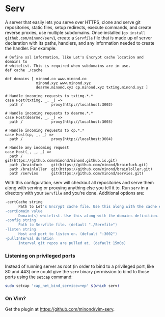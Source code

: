 # Serv

A server that easily lets you serve over HTTPS, clone and serve git
repositories, static files, setup redirects, execute commands, and create
reverse proxies, use multiple subdomains. Once installed (`go install
github.com/minond/serv`), create a `Servfile` file that is made up of server
declaration with its paths, handlers, and any information needed to create the
handler. For example:

```
# Define ssl information, like Let's Encrypt cache location and domains to
# whitelist. This is required when subdomains are in use.
def cache ./cache

def domains [ minond.co www.minond.co
              minond.xyz www.minond.xyz
              dearme.minond.xyz cp.minond.xyz txtimg.minond.xyz ]

# Handle incoming requests to txtimg.*.*
case Host(txtimg, _, _) =>
  path /             proxy(http://localhost:3002)

# Handle incoming requests to dearme.*.*
case Host(dearme, _, _) =>
  path /             proxy(http://localhost:3003)

# Handle incoming requests to cp.*.*
case Host(cp, _, _) =>
  path /             proxy(http://localhost:3004)

# Handle any incoming request
case Host(_, _, _) =>
  path /             git(https://github.com/minond/minond.github.io.git)
  path /brainfuck    git(https://github.com/minond/brainfuck.git)
  path /brainloller  git(https://github.com/minond/brainloller.git)
  path /servies      git(https://github.com/minond/servies.git)
```

With this configuration, serv will checkout all repositories and serve them
along with serving or proxying anything else you tell it to. Run `serv` in a
directory with your `Servfile` and you're done. Additional options are:

```bash
-certCache string
      Path to Let's Encrypt cache file. Use this along with the cache definition.
-certDomain value
      Domain(s) whitelist. Use this along with the domains definition.
-config string
      Path to Servfile file. (default "./Servfile")
-listen string
      Host and port to listen on. (default ":3002")
-pullInterval duration
      Interval git repos are pulled at. (default 15m0s)
```

### Listening on privileged ports

Instead of running server as root (in order to bind to a privileged port, like
80 and 443) one could give the `serv` binary permission to bind to those ports
using the [`setcap`](https://linux.die.net/man/8/setcap) command:

```bash
sudo setcap 'cap_net_bind_service=+ep' $(which serv)
```

### On Vim?

Get the plugin at https://github.com/minond/vim-serv.
